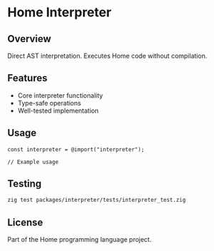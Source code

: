 # Home Interpreter

## Overview

Direct AST interpretation. Executes Home code without compilation.

## Features

- Core interpreter functionality
- Type-safe operations
- Well-tested implementation

## Usage

```zig
const interpreter = @import("interpreter");

// Example usage
```

## Testing

```bash
zig test packages/interpreter/tests/interpreter_test.zig
```

## License

Part of the Home programming language project.
